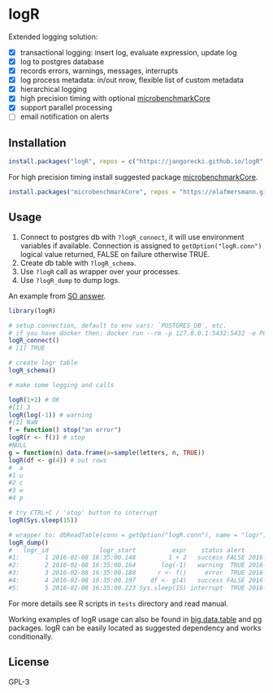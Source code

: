 # logR

Extended logging solution:

- [x] transactional logging: insert log, evaluate expression, update log
- [x] log to postgres database
- [x] records errors, warnings, messages, interrupts
- [x] log process metadata: in/out nrow, flexible list of custom metadata
- [x] hierarchical logging
- [x] high precision timing with optional [microbenchmarkCore](https://github.com/olafmersmann/microbenchmarkCore)
- [x] support parallel processing
- [ ] email notification on alerts

## Installation

```r
install.packages("logR", repos = c("https://jangorecki.github.io/logR", "https://cran.rstudio.com"))
```

For high precision timing install suggested package [microbenchmarkCore](https://github.com/olafmersmann/microbenchmarkCore).  
```r
install.packages("microbenchmarkCore", repos = "https://olafmersmann.github.io/drat")
```

## Usage

1. Connect to postgres db with `?logR_connect`, it will use environment variables if available. Connection is assigned to `getOption("logR.conn")` logical value returned, FALSE on failure otherwise TRUE.  
2. Create db table with `?logR_schema`.  
3. Use `?logR` call as wrapper over your processes.  
4. Use `?logR_dump` to dump logs.  

An example from [SO answer](http://stackoverflow.com/a/35274622/2490497).  

```r
library(logR)

# setup connection, default to env vars: `POSTGRES_DB`, etc.
# if you have docker then: docker run --rm -p 127.0.0.1:5432:5432 -e POSTGRES_PASSWORD=postgres --name pg-logr postgres:9.5
logR_connect()
# [1] TRUE

# create logr table
logR_schema()

# make some logging and calls

logR(1+2) # OK
#[1] 3
logR(log(-1)) # warning
#[1] NaN
f = function() stop("an error")
logR(r <- f()) # stop
#NULL
g = function(n) data.frame(a=sample(letters, n, TRUE))
logR(df <- g(4)) # out rows
#  a
#1 u
#2 c
#3 w
#4 p

# try CTRL+C / 'stop' button to interrupt
logR(Sys.sleep(15))

# wrapper to: dbReadTable(conn = getOption("logR.conn"), name = "logr")
logR_dump()
#   logr_id              logr_start          expr    status alert                logr_end      timing in_rows out_rows  mail message cond_call  cond_message
#1:       1 2016-02-08 16:35:00.148         1 + 2   success FALSE 2016-02-08 16:35:00.157 0.000049163      NA       NA FALSE      NA        NA            NA
#2:       2 2016-02-08 16:35:00.164       log(-1)   warning  TRUE 2016-02-08 16:35:00.171 0.000170801      NA       NA FALSE      NA   log(-1) NaNs produced
#3:       3 2016-02-08 16:35:00.180      r <- f()     error  TRUE 2016-02-08 16:35:00.187 0.000136896      NA       NA FALSE      NA       f()      an error
#4:       4 2016-02-08 16:35:00.197    df <- g(4)   success FALSE 2016-02-08 16:35:00.213 0.000696145      NA        4 FALSE      NA        NA            NA
#5:       5 2016-02-08 16:35:00.223 Sys.sleep(15) interrupt  TRUE 2016-02-08 16:35:05.434 5.202319000      NA       NA FALSE      NA        NA            NA
```

For more details see R scripts in `tests` directory and read manual.  

Working examples of logR usage can also be found in [big.data.table](https://gitlab.com/jangorecki/big.data.table) and [pg](https://gitlab.com/jangorecki/pg) packages. logR can be easily located as suggested dependency and works conditionally.  

## License

GPL-3
